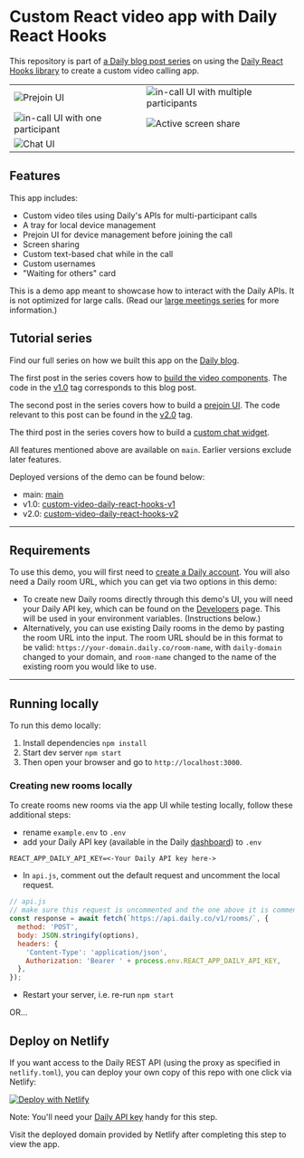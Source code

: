 # Custom React video app with Daily React Hooks

This repository is part of [a Daily blog post series](<[https://www.daily.co/blog/custom-video-app-with-daily-react-hooks-part-one/](https://www.daily.co/blog/tag/daily-react-hooks/)>) on using the [Daily React Hooks library](https://www.daily.co/blog/introducing-the-new-daily-react-hooks-library/) to create a custom video calling app.

|                                                                                                                                                                                                     |                                                                                                                                |
| --------------------------------------------------------------------------------------------------------------------------------------------------------------------------------------------------- | ------------------------------------------------------------------------------------------------------------------------------ |
| ![Prejoin UI](https://lh5.googleusercontent.com/pybG1ZczFSgh_wn5j-LEobidbl1TgjTj9bZxOdj1UbYH5XH-XoBBBH7ZIREx4QD_8LlgSpL-vXNFVlcNPedq2poGFhvNPZhWb5XqWzXwNBpxbzc2JoEwUBwKH4B1U1Y5qgTLDuvrfKvwkwKD5g) | ![in-call UI with multiple participants](https://www.daily.co/blog/content/images/size/w1600/2022/05/end-of-this-post-opt.png) |
| ![in-call UI with one participant](https://www.daily.co/blog/content/images/size/w1600/2022/05/waiting-for-others-opt.png)                                                                          | ![Active screen share](https://www.daily.co/blog/content/images/size/w1600/2022/05/screenshare-opt.png)                        |
| ![Chat UI](https://www.daily.co/blog/content/images/2022/06/ss1.png)                                                                                                                                |

## Features

This app includes:

- Custom video tiles using Daily's APIs for multi-participant calls
- A tray for local device management
- Prejoin UI for device management before joining the call
- Screen sharing
- Custom text-based chat while in the call
- Custom usernames
- "Waiting for others" card

This is a demo app meant to showcase how to interact with the Daily APIs. It is not optimized for large calls. (Read our [large meetings series](https://www.daily.co/blog/tag/large-meeting-series/) for more information.)

## Tutorial series

Find our full series on how we built this app on the [Daily blog](https://www.daily.co/blog/tag/daily-react-hooks/).

The first post in the series covers how to [build the video components](https://www.daily.co/blog/custom-video-app-with-daily-react-hooks-part-one/). The code in the [v1.0](https://github.com/daily-demos/custom-video-daily-react-hooks/tree/1.0) tag corresponds to this blog post.

The second post in the series covers how to build a [prejoin UI](https://www.daily.co/blog/add-a-prejoin-ui-to-a-custom-video-app-with-the-daily-react-hooks-library-part-2/). The code relevant to this post can be found in the [v2.0](https://github.com/daily-demos/custom-video-daily-react-hooks/tree/v2.0) tag.

The third post in the series covers how to build a [custom chat widget](https://www.daily.co/blog/add-chat-to-your-custom-video-app-with-daily-react-hooks-part-3/).

All features mentioned above are available on `main`. Earlier versions exclude later features.

Deployed versions of the demo can be found below:

- main: [main](https://daily-react-hooks.netlify.app/)
- v1.0: [custom-video-daily-react-hooks-v1](https://custom-video-daily-react-hooks-v1.netlify.app)
- v2.0: [custom-video-daily-react-hooks-v2](https://custom-video-daily-react-hooks-v2.netlify.app)

---

## Requirements

To use this demo, you will first need to [create a Daily account](https://dashboard.daily.co/signup). You will also need a Daily room URL, which you can get via two options in this demo:

- To create new Daily rooms directly through this demo's UI, you will need your Daily API key, which can be found on the [Developers](https://dashboard.daily.co/developers) page. This will be used in your environment variables. (Instructions below.)
- Alternatively, you can use existing Daily rooms in the demo by pasting the room URL into the input. The room URL should be in this format to be valid: `https://your-domain.daily.co/room-name`, with `daily-domain` changed to your domain, and `room-name` changed to the name of the existing room you would like to use.

---

## Running locally

To run this demo locally:

1. Install dependencies `npm install`
2. Start dev server `npm start`
3. Then open your browser and go to `http://localhost:3000`.

### Creating new rooms locally

To create rooms new rooms via the app UI while testing locally, follow these additional steps:

- rename `example.env` to `.env`
- add your Daily API key (available in the Daily [dashboard](https://dashboard.daily.co/developers)) to `.env`

```
REACT_APP_DAILY_API_KEY=<-Your Daily API key here->
```

- In `api.js`, comment out the default request and uncomment the local request.

```javascript
// api.js
// make sure this request is uncommented and the one above it is commented out
const response = await fetch(`https://api.daily.co/v1/rooms/`, {
  method: 'POST',
  body: JSON.stringify(options),
  headers: {
    'Content-Type': 'application/json',
    Authorization: 'Bearer ' + process.env.REACT_APP_DAILY_API_KEY,
  },
});
```

- Restart your server, i.e. re-run `npm start`

OR...

## Deploy on Netlify

If you want access to the Daily REST API (using the proxy as specified in `netlify.toml`), you can deploy your own copy of this repo with one click via Netlify:

[![Deploy with Netlify](https://www.netlify.com/img/deploy/button.svg)](https://app.netlify.com/start/deploy?repository=https://github.com/daily-demos/custom-video-daily-react-hooks)

Note: You'll need your [Daily API key](https://dashboard.daily.co/developers) handy for this step.

Visit the deployed domain provided by Netlify after completing this step to view the app.
